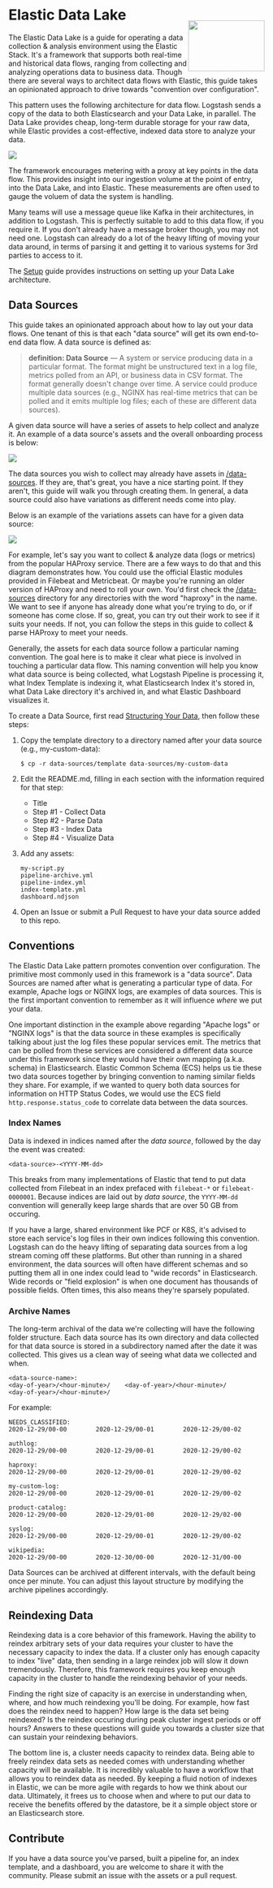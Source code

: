 # Elastic Data Lake

<img src="images/elk-data-lake.png" align="right" height="100" width="150" style="margin-top: -25px;" />

The Elastic Data Lake is a guide for operating a data collection & analysis environment using the Elastic Stack.  It's a framework that supports both real-time and historical data flows, ranging from collecting and analyzing operations data to business data.  Though there are several ways to architect data flows with Elastic, this guide takes an opinionated approach to drive towards "convention over configuration".

This pattern uses the following architecture for data flow.  Logstash sends a copy of the data to both Elasticsearch and your Data Lake, in parallel.  The Data Lake provides cheap, long-term durable storage for your raw data, while Elastic provides a cost-effective, indexed data store to analyze your data.

![](images/architecture.png)

The framework encourages metering with a proxy at key points in the data flow.  This provides insight into our ingestion volume at the point of entry, into the Data Lake, and into Elastic.  These measurements are often used to gauge the voluem of data the system is handling.

Many teams will use a message queue like Kafka in their architectures, in addition to Logstash.  This is perfectly suitable to add to this data flow, if you require it.  If you don't already have a message broker though, you may not need one.  Logstash can already do a lot of the heavy lifting of moving your data around, in terms of parsing it and getting it to various systems for 3rd parties to access to it.

The [Setup](/setup) guide provides instructions on setting up your Data Lake architecture.

## Data Sources

This guide takes an opinionated approach about how to lay out your data flows.  One tenant of this is that each "data source" will get its own end-to-end data flow.  A data source is defined as:

> **definition: Data Source** &mdash; A system or service producing data in a particular format.  The format might be unstructured text in a log file, metrics polled from an API, or business data in CSV format.  The format generally doesn't change over time.  A service could produce multiple data sources (e.g., NGINX has real-time metrics that can be polled and it emits multiple log files;  each of these are different data sources).

A given data source will have a series of assets to help collect and analyze it.  An example of a data source's assets and the overall onboarding process is below:

![](images/onboarding-data.png)

The data sources you wish to collect may already have assets in [/data-sources](/data-sources).  If they are, that's great, you have a nice starting point.  If they aren't, this guide will walk you through creating them.  In general, a data source could also have variations as different needs come into play.

Below is an example of the variations assets can have for a given data source:

![](images/data-source-assets.png)

For example, let's say you want to collect & analyze data (logs or metrics) from the popular HAProxy service.  There are a few ways to do that and this diagram demonstrates how.  You could use the official Elastic modules provided in Filebeat and Metricbeat.  Or maybe you're running an older version of HAProxy and need to roll your own.  You'd first check the [/data-sources](/data-sources) directory for any directories with the word "haproxy" in the name. We want to see if anyone has already done what you're trying to do, or if someone has come close.  If so, great, you can try out their work to see if it suits your needs.  If not, you can follow the steps in this guide to collect & parse HAProxy to meet your needs.

Generally, the assets for each data source follow a particular naming convention.  The goal here is to make it clear what piece is involved in touching a particular data flow.  This naming convention will help you know what data source is being collected, what Logstash Pipeline is processing it, what Index Template is indexing it, what Elasticsearch Index it's stored in, what Data Lake directory it's archived in, and what Elastic Dashboard visualizes it.

To create a Data Source, first read [Structuring Your Data](structuring-your-data.md), then follow these steps:

1. Copy the template directory to a directory named after your data source (e.g., my-custom-data):

	```
	$ cp -r data-sources/template data-sources/my-custom-data
	```

2. Edit the README.md, filling in each section with the information required for that step:

	* Title
	* Step #1 - Collect Data
	* Step #2 - Parse Data
	* Step #3 - Index Data
	* Step #4 - Visualize Data

3. Add any assets:

	```
	my-script.py
	pipeline-archive.yml
	pipeline-index.yml
	index-template.yml
	dashboard.ndjson
	```

4. Open an Issue or submit a Pull Request to have your data source added to this repo.

## Conventions

The Elastic Data Lake pattern promotes convention over configuration.  The primitive most commonly used in this framework is a "data source".  Data Sources are named after what is generating a particular type of data.  For example, Apache logs or NGINX logs, are examples of data sources.  This is the first important convention to remember as it will influence *where* we put your data.

One important distinction in the example above regarding "Apache logs" or "NGINX logs" is that the data source in these examples is specifically talking about just the log files these popular services emit.  The metrics that can be polled from these services are considered a different data source under this framework since they would have their own mapping (a.k.a. schema) in Elasticsearch.  Elastic Common Schema (ECS) helps us tie these two data sources together by bringing convention to naming similar fields they share.  For example, if we wanted to query both data sources for information on HTTP Status Codes, we would use the ECS field `http.response.status_code` to correlate data between the data sources.

### Index Names

Data is indexed in indices named after the *data source*, followed by the day the event was created:

```
<data-source>-<YYYY-MM-dd>
```

This breaks from many implementations of Elastic that tend to put data collected from Filebeat in an index prefaced with `filebeat-*` or `filebeat-0000001`.  Because indices are laid out by *data source*, the `YYYY-MM-dd` convention will generally keep large shards that are over 50 GB from occuring.  

If you have a large, shared environment like PCF or K8S, it's advised to store each service's log files in their own indices following this convention.  Logstash can do the heavy lifting of separating data sources from a log stream coming off these platforms.  But other than running in a shared environment, the data sources will often have different schemas and so putting them all in one index could lead to "wide records" in Elasticsearch.  Wide records or "field explosion" is when one document has thousands of possible fields.  Often times, this also means they're sparsely populated.

### Archive Names

The long-term archival of the data we're collecting will have the following folder structure.  Each data source has its own directory and data collected for that data source is stored in a subdirectory named after the date it was collected.  This gives us a clean way of seeing what data we collected and when.

```
<data-source-name>:
<day-of-year>/<hour-minute>/	<day-of-year>/<hour-minute>/		<day-of-year>/<hour-minute>/
```

For example:

```
NEEDS_CLASSIFIED:
2020-12-29/00-00		2020-12-29/00-01		2020-12-29/00-02

authlog:
2020-12-29/00-00		2020-12-29/00-01		2020-12-29/00-02

haproxy:
2020-12-29/00-00		2020-12-29/00-01		2020-12-29/00-02

my-custom-log:
2020-12-29/00-00		2020-12-29/00-01		2020-12-29/00-02

product-catalog:
2020-12-29/00-00		2020-12-29/01-00		2020-12-29/02-00

syslog:
2020-12-29/00-00		2020-12-29/00-01		2020-12-29/00-02

wikipedia:
2020-12-29/00-00		2020-12-30/00-00		2020-12-31/00-00
```

Data Sources can be archived at different intervals, with the default being once per minute.  You can adjust this layout structure by modifying the archive pipelines accordingly.

## Reindexing Data

Reindexing data is a core behavior of this framework.  Having the ability to reindex arbitrary sets of your data requires your cluster to have the necessary capacity to index the data.  If a cluster only has enough capacity to index "live" data, then sending in a large reindex job will slow it down tremendously.  Therefore, this framework requires you keep enough capacity in the cluster to handle the reindexing behavior of your needs.

Finding the right size of capacity is an exercise in understanding when, where, and how much reindexing you'll be doing.  For example, how fast does the reindex need to happen?  How large is the data set being reindexed?  Is the reindex occuring during peak cluster ingest periods or off hours?  Answers to these questions will guide you towards a cluster size that can sustain your reindexing behaviors.

The bottom line is, a cluster needs capacity to reindex data.  Being able to freely reindex data sets as needed comes with understanding whether capacity will be available.  It is incredibly valuable to have a workflow that allows you to reindex data as needed.  By keeping a fluid notion of indexes in Elastic, we can be more agile with regards to how we think about our data.  Ultimately, it frees us to choose when and where to put our data to receive the benefits offered by the datastore, be it a simple object store or an Elasticsearch store.

## Contribute

If you have a data source you've parsed, built a pipeline for, an index template, and a dashboard, you are welcome to share it with the community.  Please submit an issue with the assets or a pull request.

<style>
table {
    width:100%;
}
</style>